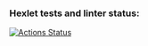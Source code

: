 ### Hexlet tests and linter status:
[![Actions Status](https://github.com/biscof/java-project-73/workflows/hexlet-check/badge.svg)](https://github.com/biscof/java-project-73/actions)